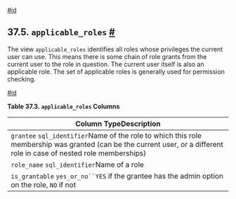 [#id](#INFOSCHEMA-APPLICABLE-ROLES)

## 37.5. `applicable_roles` [#](#INFOSCHEMA-APPLICABLE-ROLES)

The view `applicable_roles` identifies all roles whose privileges the current user can use. This means there is some chain of role grants from the current user to the role in question. The current user itself is also an applicable role. The set of applicable roles is generally used for permission checking.

[#id](#id-1.7.6.9.3)

**Table 37.3. `applicable_roles` Columns**

| Column TypeDescription                                                                                                                                                 |
| ---------------------------------------------------------------------------------------------------------------------------------------------------------------------- |
| `grantee` `sql_identifier`Name of the role to which this role membership was granted (can be the current user, or a different role in case of nested role memberships) |
| `role_name` `sql_identifier`Name of a role                                                                                                                             |
| `is_grantable` `yes_or_no``YES` if the grantee has the admin option on the role, `NO` if not                                                                           |
